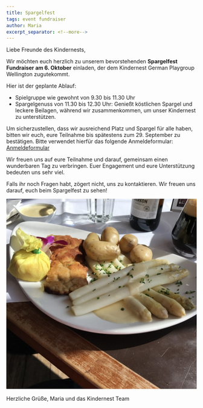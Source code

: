```yaml
---
title: Spargelfest
tags: event fundraiser
author: Maria
excerpt_separator: <!--more-->
---
```

Liebe Freunde des Kindernests,

Wir möchten euch herzlich zu unserem bevorstehenden **Spargelfest Fundraiser am 6. Oktober** einladen, der dem Kindernest German Playgroup Wellington zugutekommt.
<!--more-->

Hier ist der geplante Ablauf:
* Spielgruppe wie gewohnt von 9.30 bis 11.30 Uhr
* Spargelgenuss von 11.30 bis 12.30 Uhr: Genießt köstlichen Spargel und leckere Beilagen, während wir zusammenkommen, um unser Kindernest zu unterstützen.

Um sicherzustellen, dass wir ausreichend Platz und Spargel für alle haben, bitten wir euch, eure Teilnahme bis spätestens zum 29. September zu bestätigen. Bitte verwendet hierfür das folgende Anmeldeformular: [Anmeldeformular](https://forms.gle/LGrzWX5YP1NEQEt8A)

Wir freuen uns auf eure Teilnahme und darauf, gemeinsam einen wunderbaren Tag zu verbringen. Euer Engagement und eure Unterstützung bedeuten uns sehr viel.

Falls ihr noch Fragen habt, zögert nicht, uns zu kontaktieren. Wir freuen uns darauf, euch beim Spargelfest zu sehen!

![White asparagus with potatoes and white sauce](/assets/posts/spargelessen.jpg)

Herzliche Grüße,
Maria und das Kindernest Team